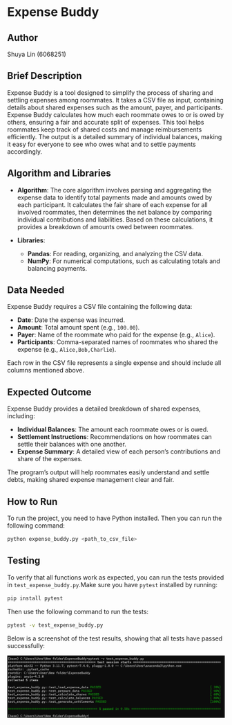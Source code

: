# Expense Buddy

## Author

Shuya Lin (6068251)

## Brief Description

Expense Buddy is a tool designed to simplify the process of sharing and settling expenses among roommates. It takes a CSV file as input, containing details about shared expenses such as the amount, payer, and participants. Expense Buddy calculates how much each roommate owes to or is owed by others, ensuring a fair and accurate split of expenses. This tool helps roommates keep track of shared costs and manage reimbursements efficiently. The output is a detailed summary of individual balances, making it easy for everyone to see who owes what and to settle payments accordingly.

## Algorithm and Libraries

- **Algorithm**: The core algorithm involves parsing and aggregating the expense data to identify total payments made and amounts owed by each participant. It calculates the fair share of each expense for all involved roommates, then determines the net balance by comparing individual contributions and liabilities. Based on these calculations, it provides a breakdown of amounts owed between roommates.

- **Libraries**: 
  - **Pandas**: For reading, organizing, and analyzing the CSV data.
  - **NumPy**: For numerical computations, such as calculating totals and balancing payments.

## Data Needed

Expense Buddy requires a CSV file containing the following data:

- **Date**: Date the expense was incurred.
- **Amount**: Total amount spent (e.g., `100.00`).
- **Payer**: Name of the roommate who paid for the expense (e.g., `Alice`).
- **Participants**: Comma-separated names of roommates who shared the expense (e.g., `Alice,Bob,Charlie`).

Each row in the CSV file represents a single expense and should include all columns mentioned above.

## Expected Outcome

Expense Buddy provides a detailed breakdown of shared expenses, including:

- **Individual Balances**: The amount each roommate owes or is owed.
- **Settlement Instructions**: Recommendations on how roommates can settle their balances with one another.
- **Expense Summary**: A detailed view of each person’s contributions and share of the expenses.

The program’s output will help roommates easily understand and settle debts, making shared expense management clear and fair.

## How to Run

To run the project, you need to have Python installed. Then you can run the following command:

```bash
python expense_buddy.py <path_to_csv_file>
```
## Testing
To verify that all functions work as expected, you can run the tests provided in `test_expense_buddy.py`.Make sure you have `pytest` installed by running:

```bash
pip install pytest
```

 Then use the following command to run the tests:

```bash
pytest -v test_expense_buddy.py
```

Below is a screenshot of the test results, showing that all tests have passed successfully:

![Test Results](test_passed.png)





